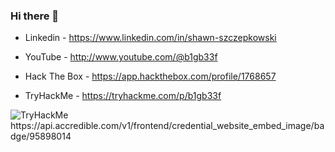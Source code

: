 ### Hi there 👋

-	Linkedin - https://www.linkedin.com/in/shawn-szczepkowski

-	YouTube - http://www.youtube.com/@b1gb33f

-	Hack The Box - https://app.hackthebox.com/profile/1768657

-	TryHackMe - https://tryhackme.com/p/b1gb33f
  <img src="https://tryhackme-badges.s3.amazonaws.com/b1gb33f.png" alt="TryHackMe">
https://api.accredible.com/v1/frontend/credential_website_embed_image/badge/95898014








 










